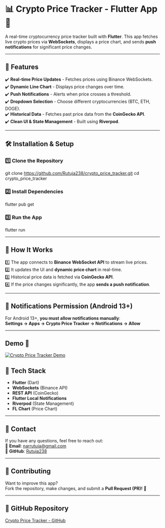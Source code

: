 # 📊 Crypto Price Tracker - Flutter App 🚀

A real-time cryptocurrency price tracker built with **Flutter**. This app fetches live crypto prices via **WebSockets**, displays a price chart, and sends **push notifications** for significant price changes.

---

## 📌 Features

✔️ **Real-time Price Updates** - Fetches prices using Binance WebSockets.  
✔️ **Dynamic Line Chart** - Displays price changes over time.  
✔️ **Push Notifications** - Alerts when price crosses a threshold.  
✔️ **Dropdown Selection** - Choose different cryptocurrencies (BTC, ETH, DOGE).  
✔️ **Historical Data** - Fetches past price data from the **CoinGecko API**.  
✔️ **Clean UI & State Management** - Built using **Riverpod**.

---

## 🛠️ Installation & Setup

### **1️⃣ Clone the Repository**

git clone https://github.com/Rutuja238/crypto_price_tracker.git
cd crypto_price_tracker


### **2️⃣ Install Dependencies**

flutter pub get


### **3️⃣ Run the App**

flutter run


---

## 🚀 How It Works

1️⃣ The app connects to **Binance WebSocket API** to stream live prices.  
2️⃣ It updates the UI and **dynamic price chart** in real-time.  
3️⃣ Historical price data is fetched via **CoinGecko API**.  
4️⃣ If the price changes significantly, the app **sends a push notification**.

---

## 🔔 Notifications Permission (Android 13+)
For Android 13+, **you must allow notifications manually**:  
**Settings → Apps → Crypto Price Tracker → Notifications → Allow**

---

## Demo 🎥 
[![Crypto Price Tracker Demo](https://img.shields.io/badge/🎥%20Watch%20Demo-YouTube-red?style=for-the-badge)](https://youtube.com/shorts/ZTrxj0JxoQ0?feature=share)

## 🏰️ Tech Stack

- **Flutter** (Dart)
- **WebSockets** (Binance API)
- **REST API** (CoinGecko)
- **Flutter Local Notifications**
- **Riverpod** (State Management)
- **FL Chart** (Price Chart)

---

## 💎 Contact

If you have any questions, feel free to reach out:  
💎 **Email**: narrutuja@gmail.com  
📌 **GitHub**: [Rutuja238](https://github.com/Rutuja238)

---

## 🤝 Contributing

Want to improve this app?  
Fork the repository, make changes, and submit a **Pull Request (PR)!** 🚀

---

## 🔗 GitHub Repository

[Crypto Price Tracker - GitHub](https://github.com/Rutuja238/crypto_price_tracker)

